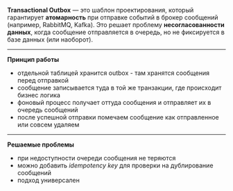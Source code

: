 **Transactional Outbox** — это шаблон проектирования, который гарантирует **атомарность** при отправке событий в брокер сообщений (например, RabbitMQ, Kafka). Это решает проблему **несогласованности данных**, когда сообщение отправляется в очередь, но не фиксируется в базе данных (или наоборот).
***
**Принцип работы**
- отдельной таблицей хранится outbox - там хранятся сообщения перед отправкой
- сообщение записывается туда в той же транзакции, где происходит бизнес логика
- фоновый процесс получает оттуда сообщения и отправляет их в очередь сообщений
- после успешной отправки помечаем сообщение как отправленное или совсем удаляем
***
**Решаемые проблемы**
- при недоступности очереди сообщения не теряются
- можно добавить *idempotency key* для проверки на дублирование сообщений
- подход универсален